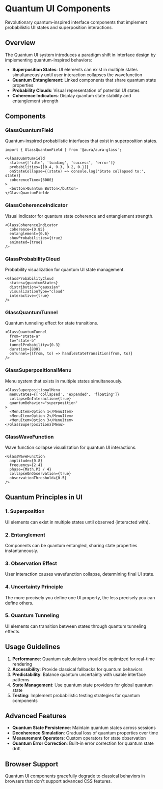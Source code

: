 # Quantum UI Components

Revolutionary quantum-inspired interface components that implement probabilistic UI states and superposition interactions.

## Overview

The Quantum UI system introduces a paradigm shift in interface design by implementing quantum-inspired behaviors:

- **Superposition States**: UI elements can exist in multiple states simultaneously until user interaction collapses the wavefunction
- **Quantum Entanglement**: Linked components that share quantum state properties
- **Probability Clouds**: Visual representation of potential UI states
- **Coherence Indicators**: Display quantum state stability and entanglement strength

## Components

### GlassQuantumField
Quantum-inspired probabilistic interfaces that exist in superposition states.

```tsx
import { GlassQuantumField } from '@aura/aura-glass';

<GlassQuantumField
  states={['idle', 'loading', 'success', 'error']}
  probabilities={[0.4, 0.3, 0.2, 0.1]}
  onStateCollapse={(state) => console.log('State collapsed to:', state)}
  coherenceTime={5000}
>
  <button>Quantum Button</button>
</GlassQuantumField>
```

### GlassCoherenceIndicator
Visual indicator for quantum state coherence and entanglement strength.

```tsx
<GlassCoherenceIndicator
  coherence={0.85}
  entanglement={0.6}
  showProbabilities={true}
  animated={true}
/>
```

### GlassProbabilityCloud
Probability visualization for quantum UI state management.

```tsx
<GlassProbabilityCloud
  states={quantumStates}
  distribution="gaussian"
  visualizationType="cloud"
  interactive={true}
/>
```

### GlassQuantumTunnel
Quantum tunneling effect for state transitions.

```tsx
<GlassQuantumTunnel
  from="state-a"
  to="state-b"
  tunnelProbability={0.3}
  duration={800}
  onTunnel={(from, to) => handleStateTransition(from, to)}
/>
```

### GlassSuperpositionalMenu
Menu system that exists in multiple states simultaneously.

```tsx
<GlassSuperpositionalMenu
  menuStates={['collapsed', 'expanded', 'floating']}
  collapseOnInteraction={true}
  quantumBehavior="superposition"
>
  <MenuItem>Option 1</MenuItem>
  <MenuItem>Option 2</MenuItem>
  <MenuItem>Option 3</MenuItem>
</GlassSuperpositionalMenu>
```

### GlassWaveFunction
Wave function collapse visualization for quantum UI interactions.

```tsx
<GlassWaveFunction
  amplitude={0.8}
  frequency={2.4}
  phase={Math.PI / 4}
  collapseOnObservation={true}
  observationThreshold={0.5}
/>
```

## Quantum Principles in UI

### 1. Superposition
UI elements can exist in multiple states until observed (interacted with).

### 2. Entanglement
Components can be quantum entangled, sharing state properties instantaneously.

### 3. Observation Effect
User interaction causes wavefunction collapse, determining final UI state.

### 4. Uncertainty Principle
The more precisely you define one UI property, the less precisely you can define others.

### 5. Quantum Tunneling
UI elements can transition between states through quantum tunneling effects.

## Usage Guidelines

1. **Performance**: Quantum calculations should be optimized for real-time rendering
2. **Accessibility**: Provide classical fallbacks for quantum behaviors
3. **Predictability**: Balance quantum uncertainty with usable interface patterns
4. **State Management**: Use quantum state providers for global quantum state
5. **Testing**: Implement probabilistic testing strategies for quantum components

## Advanced Features

- **Quantum State Persistence**: Maintain quantum states across sessions
- **Decoherence Simulation**: Gradual loss of quantum properties over time
- **Measurement Operators**: Custom operators for state observation
- **Quantum Error Correction**: Built-in error correction for quantum state drift

## Browser Support

Quantum UI components gracefully degrade to classical behaviors in browsers that don't support advanced CSS features.